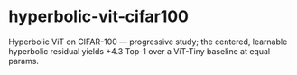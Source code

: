 # hyperbolic-vit-cifar100
Hyperbolic ViT on CIFAR-100 — progressive study; the centered, learnable hyperbolic residual yields +4.3 Top-1 over a ViT-Tiny baseline at equal params.
